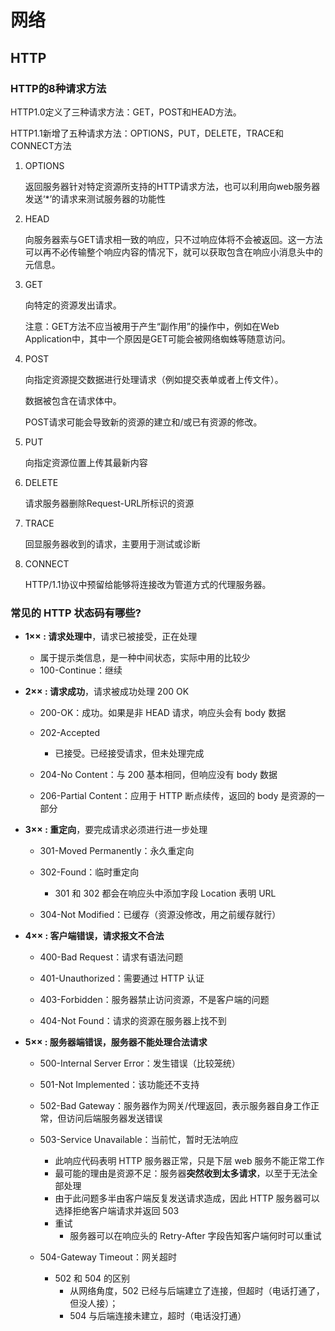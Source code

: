# 网络

## HTTP

### HTTP的8种请求方法

HTTP1.0定义了三种请求方法：GET，POST和HEAD方法。

HTTP1.1新增了五种请求方法：OPTIONS，PUT，DELETE，TRACE和CONNECT方法

1. OPTIONS

   返回服务器针对特定资源所支持的HTTP请求方法，也可以利用向web服务器发送‘*’的请求来测试服务器的功能性

2. HEAD

   向服务器索与GET请求相一致的响应，只不过响应体将不会被返回。这一方法可以再不必传输整个响应内容的情况下，就可以获取包含在响应小消息头中的元信息。

3. GET

   向特定的资源发出请求。

   注意：GET方法不应当被用于产生“副作用”的操作中，例如在Web Application中，其中一个原因是GET可能会被网络蜘蛛等随意访问。

4. POST

   向指定资源提交数据进行处理请求（例如提交表单或者上传文件）。

   数据被包含在请求体中。

   POST请求可能会导致新的资源的建立和/或已有资源的修改。

5. PUT

   向指定资源位置上传其最新内容

6. DELETE

   请求服务器删除Request-URL所标识的资源

7. TRACE

   回显服务器收到的请求，主要用于测试或诊断

8. CONNECT

   HTTP/1.1协议中预留给能够将连接改为管道方式的代理服务器。

### 常见的 HTTP 状态码有哪些?

- **1×× : 请求处理中**，请求已被接受，正在处理
  - 属于提示类信息，是一种中间状态，实际中用的比较少
  - 100-Continue：继续

- **2×× : 请求成功**，请求被成功处理 200 OK
  - 200-OK：成功。如果是非 HEAD 请求，响应头会有 body 数据

  - 202-Accepted
    - 已接受。已经接受请求，但未处理完成

  - 204-No Content：与 200 基本相同，但响应没有 body 数据

  - 206-Partial Content：应用于 HTTP 断点续传，返回的 body 是资源的一部分

- **3×× : 重定向**，要完成请求必须进行进一步处理

  - 301-Moved Permanently：永久重定向

  - 302-Found：临时重定向
    - 301 和 302 都会在响应头中添加字段 Location 表明 URL

  - 304-Not Modified：已缓存（资源没修改，用之前缓存就行）


- **4×× : 客户端错误，请求报文不合法** 

  - 400-Bad Request：请求有语法问题 
  - 401-Unauthorized：需要通过 HTTP 认证

  - 403-Forbidden：服务器禁止访问资源，不是客户端的问题

  - 404-Not Found：请求的资源在服务器上找不到


- **5×× : 服务器端错误，服务器不能处理合法请求** 

  - 500-Internal Server Error：发生错误（比较笼统）

  - 501-Not Implemented：该功能还不支持
  - 502-Bad Gateway：服务器作为网关/代理返回，表示服务器自身工作正常，但访问后端服务器发送错误
  - 503-Service Unavailable：当前忙，暂时无法响应
    - 此响应代码表明 HTTP 服务器正常，只是下层 web 服务不能正常工作
    - 最可能的理由是资源不足：服务器**突然收到太多请求**，以至于无法全部处理
    - 由于此问题多半由客户端反复发送请求造成，因此 HTTP 服务器可以选择拒绝客户端请求并返回 503
    - 重试
      - 服务器可以在响应头的 Retry-After 字段告知客户端何时可以重试
  - 504-Gateway Timeout：网关超时
    - 502 和 504 的区别
      - 从网络角度，502 已经与后端建立了连接，但超时（电话打通了，但没人接）；
      - 504 与后端连接未建立，超时（电话没打通）



